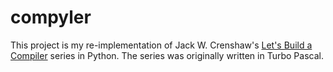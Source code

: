 # compyler

This project is my re-implementation of Jack W. Crenshaw's [Let's Build a Compiler] series in Python.  The series was originally written in Turbo Pascal.  

[Let's Build a Compiler]:http://compilers.iecc.com/crenshaw/

